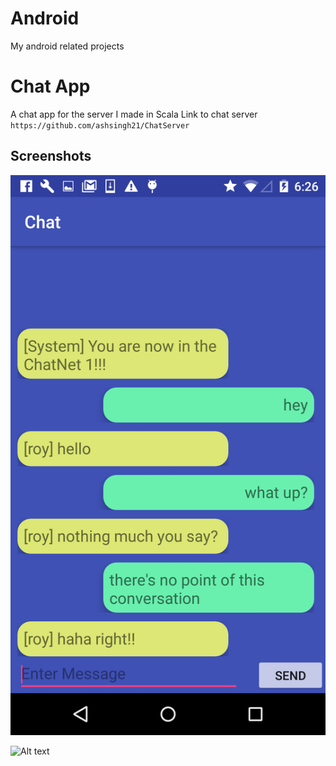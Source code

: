 # Android

My android related projects

# Chat App
A chat app for the server I made in Scala 
Link to chat server ``` https://github.com/ashsingh21/ChatServer ```

## Screenshots

![Alt text](Chat/screenshots/rsz_chat.png?raw=true "Optional Title")

![Alt text](Chat/screenshots/rsz_main?raw=true "Optional Title")
